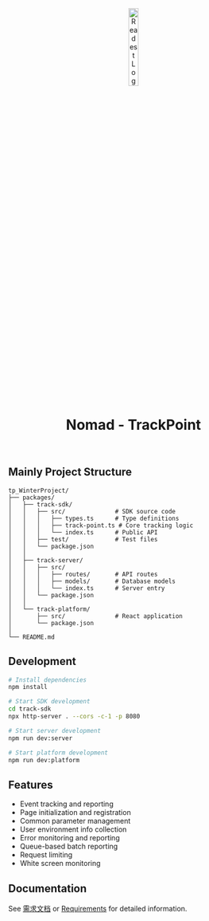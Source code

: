 <div align="center">
  <a href="https://github.com/wewb/tp_WinterProject/blob/main/README.md" target="_blank">
    <img src="https://github.com/wewb/tp_WinterProject/blob/main/track-platform/src/assets/logo.png" alt="Readest Logo" width="20%" />
  </a>
  <h1>Nomad - TrackPoint</h1>
  <br>
</div>
  
## Mainly Project Structure

```
tp_WinterProject/
├── packages/
│   ├── track-sdk/
│   │   ├── src/              # SDK source code
│   │   │   ├── types.ts      # Type definitions
│   │   │   ├── track-point.ts # Core tracking logic
│   │   │   └── index.ts      # Public API
│   │   ├── test/             # Test files
│   │   └── package.json
│   │
│   ├── track-server/
│   │   ├── src/
│   │   │   ├── routes/       # API routes
│   │   │   ├── models/       # Database models
│   │   │   └── index.ts      # Server entry
│   │   └── package.json
│   │
│   └── track-platform/
│       ├── src/              # React application
│       └── package.json
│
└── README.md
```

## Development

```bash
# Install dependencies
npm install

# Start SDK development
cd track-sdk
npx http-server . --cors -c-1 -p 8080

# Start server development
npm run dev:server

# Start platform development
npm run dev:platform
```

## Features

- Event tracking and reporting
- Page initialization and registration
- Common parameter management
- User environment info collection
- Error monitoring and reporting
- Queue-based batch reporting
- Request limiting
- White screen monitoring

## Documentation

See [需求文档](./doc/Requirement_ZH.md) or [Requirements](./doc/requirement.md) for detailed information. 

